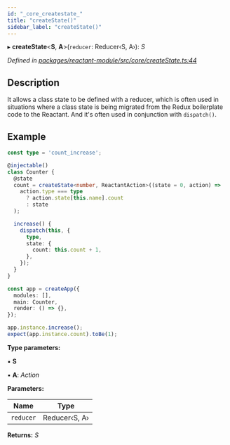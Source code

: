 ```yaml
---
id: "_core_createstate_"
title: "createState()"
sidebar_label: "createState()"
---
```


▸ **createState**<**S**, **A**>(`reducer`: Reducer‹S, A›): *S*

*Defined in [packages/reactant-module/src/core/createState.ts:44](https://github.com/unadlib/reactant/blob/fbc06fd/packages/reactant-module/src/core/createState.ts#L44)*

## Description

It allows a class state to be defined with a reducer,
which is often used in situations where a class state is being migrated from the Redux boilerplate code to the Reactant.
And it's often used in conjunction with `dispatch()`.

## Example

```ts
const type = 'count_increase';

@injectable()
class Counter {
  @state
  count = createState<number, ReactantAction>((state = 0, action) =>
    action.type === type
      ? action.state[this.name].count
      : state
  );

  increase() {
    dispatch(this, {
      type,
      state: {
        count: this.count + 1,
      },
    });
  }
}

const app = createApp({
  modules: [],
  main: Counter,
  render: () => {},
});

app.instance.increase();
expect(app.instance.count).toBe(1);
```

**Type parameters:**

▪ **S**

▪ **A**: *Action*

**Parameters:**

Name | Type |
------ | ------ |
`reducer` | Reducer‹S, A› |

**Returns:** *S*
